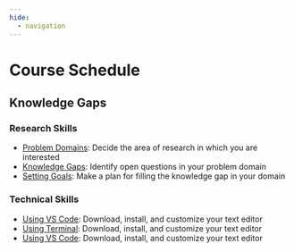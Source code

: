 ```yaml
---
hide:
  - navigation
---
```


# Course Schedule

## Knowledge Gaps

### Research Skills

- [Problem Domains](/research-skills/problem-domains): Decide the area of research in which you are interested
- [Knowledge Gaps](/research-skills/knowledge-gaps): Identify open questions in your problem domain
- [Setting Goals](/research-skills/setting-goals): Make a plan for filling the knowledge gap in your domain

### Technical Skills

- [Using VS Code](/technical-skills/using-vscode): Download, install, and customize your text editor
- [Using Terminal](/technical-skills/using-terminal): Download, install, and customize your text editor
- [Using VS Code](/technical-skills/using-vscode): Download, install, and customize your text editor
